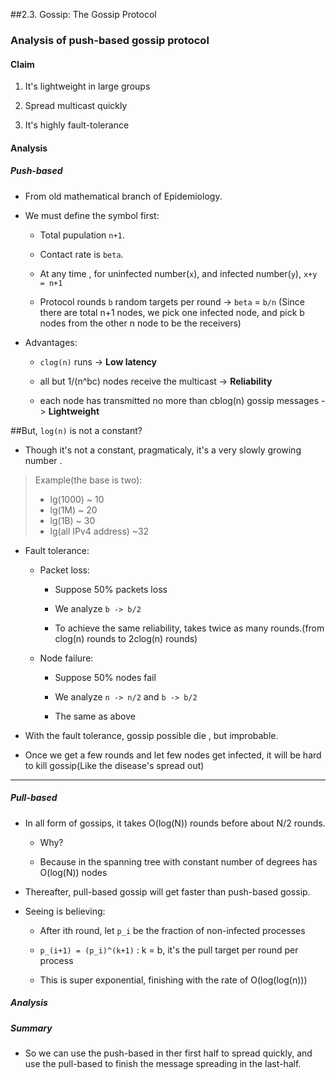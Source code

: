 ##2.3. Gossip: The Gossip Protocol

### Analysis of push-based gossip protocol

#### Claim

1. It's lightweight in large groups

2. Spread multicast quickly

3. It's highly fault-tolerance

#### Analysis

##### Push-based

- From old mathematical branch of Epidemiology.

- We must define the symbol first:

    - Total pupulation `n+1`.

    - Contact rate is `beta`.

    - At any time , for uninfected number(`x`), and infected number(`y`), `x+y = n+1`

    - Protocol rounds `b` random targets per round -> `beta` = `b/n` (Since there are total n+1 nodes, we pick one infected node, and pick b nodes from the other n node to be the receivers)

- Advantages:

    - `clog(n)` runs -> **Low latency**

    - all but 1/(n^bc) nodes receive the multicast -> **Reliability**

    - each node has transmitted no more than cblog(n) gossip messages -> **Lightweight**

##But, `log(n)` is not a constant?

- Though it's not a constant, pragmaticaly, it's a very slowly growing number .

> Example(the base is two):
> - lg(1000) ~ 10
> - lg(1M) ~ 20
> - lg(1B) ~ 30
> - lg(all IPv4 address) ~32

- Fault tolerance:

    - Packet loss:

        - Suppose 50% packets loss

        - We analyze `b -> b/2`

        - To achieve the same reliability, takes twice as many rounds.(from clog(n) rounds to 2clog(n) rounds)

    - Node failure:
    
        - Suppose 50% nodes fail

        - We analyze `n -> n/2` and `b -> b/2`

        - The same as above

- With the fault tolerance, gossip possible die , but improbable.

- Once we get a few rounds and let few nodes get infected, it will be hard to kill gossip(Like the disease's spread out)

----

##### Pull-based

- In all form of gossips, it takes O(log(N)) rounds before about N/2 rounds.
    
    - Why?

    - Because in the spanning tree with constant number of degrees has O(log(N)) nodes

- Thereafter, pull-based gossip will get faster than push-based gossip.

- Seeing is believing:
    
    - After ith round, let `p_i` be the fraction of non-infected processes

    - `p_(i+1) = (p_i)^(k+1)` : k = b, it's the pull target per round per process

    - This is super exponential, finishing with the rate of O(log(log(n)))

##### Analysis



##### Summary

- So we can use the push-based in ther first half to spread quickly, and use the pull-based to finish the message spreading in the last-half.







